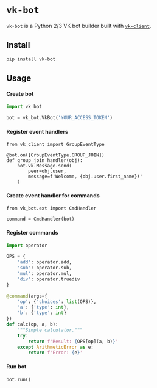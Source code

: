 # `vk-bot`

`vk-bot` is a Python 2/3 VK bot builder built with
[`vk-client`](https://github.com/Suenweek/vk-client).


## Install

```bash
pip install vk-bot
```


## Usage

#### Create bot
```python
import vk_bot

bot = vk_bot.VkBot('YOUR_ACCESS_TOKEN')
```

#### Register event handlers
```
from vk_client import GroupEventType

@bot.on([GroupEventType.GROUP_JOIN])
def group_join_handler(obj):
    bot.vk.Message.send(
        peer=obj.user,
        message=f'Welcome, {obj.user.first_name}!'
    )
```

#### Create event handler for commands
```
from vk_bot.ext import CmdHandler

command = CmdHandler(bot)
```

#### Register commands
```python
import operator

OPS = {
    'add': operator.add,
    'sub': operator.sub,
    'mul': operator.mul,
    'div': operator.truediv
}

@command(args={
    'op': {'choices': list(OPS)},
    'a': {'type': int},
    'b': {'type': int}
})
def calc(op, a, b):
    """Simple calculator."""
    try:
        return f'Result: {OPS[op](a, b)}'
    except ArithmeticError as e:
        return f'Error: {e}'
```

#### Run bot
```python
bot.run()
```
